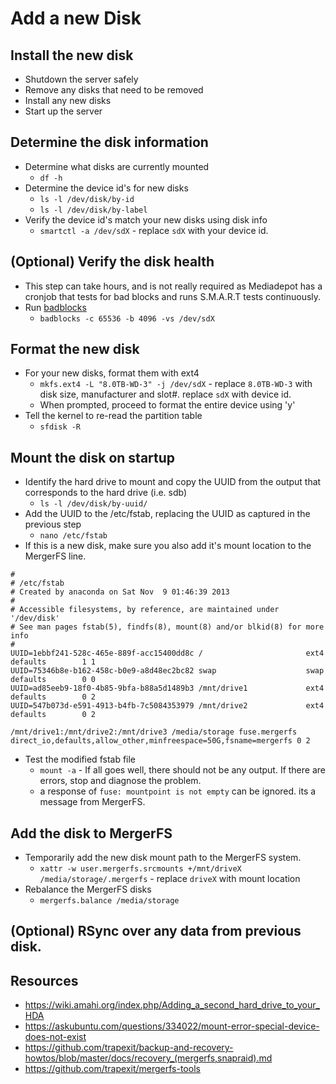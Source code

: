 # Add a new Disk

## Install the new disk
- Shutdown the server safely
- Remove any disks that need to be removed
- Install any new disks
- Start up the server

## Determine the disk information
- Determine what disks are currently mounted
  - `df -h`
- Determine the device id's for new disks
  - `ls -l /dev/disk/by-id`
  - `ls -l /dev/disk/by-label`
- Verify the device id's match your new disks using disk info
  -  `smartctl -a /dev/sdX` - replace `sdX` with your device id. 

## (Optional) Verify the disk health
- This step can take hours, and is not really required as Mediadepot has a cronjob that tests for bad blocks and runs S.M.A.R.T tests continuously. 
- Run [badblocks](https://wiki.archlinux.org/index.php/badblocks)
  - `badblocks -c 65536 -b 4096 -vs /dev/sdX`

  
## Format the new disk
- For your new disks, format them with ext4
  - `mkfs.ext4 -L "8.0TB-WD-3" -j /dev/sdX` - replace `8.0TB-WD-3` with disk size, manufacturer and slot#. replace `sdX` with device id. 
  - When prompted, proceed to format the entire device using 'y'
- Tell the kernel to re-read the partition table
  - `sfdisk -R`

## Mount the disk on startup
- Identify the hard drive to mount and copy the UUID from the output that corresponds to the hard drive (i.e. sdb)
  - `ls -l /dev/disk/by-uuid/`
- Add the UUID to the /etc/fstab, replacing the UUID as captured in the previous step
  - `nano /etc/fstab`
- If this is a new disk, make sure you also add it's mount location to the MergerFS line. 
```
#
# /etc/fstab
# Created by anaconda on Sat Nov  9 01:46:39 2013
#
# Accessible filesystems, by reference, are maintained under '/dev/disk'
# See man pages fstab(5), findfs(8), mount(8) and/or blkid(8) for more info
#
UUID=1ebbf241-528c-465e-889f-acc15400dd8c /                       ext4    defaults        1 1
UUID=75346b8e-b162-458c-b0e9-a8d48ec2bc82 swap                    swap    defaults        0 0
UUID=ad85eeb9-18f0-4b85-9bfa-b88a5d1489b3 /mnt/drive1             ext4    defaults        0 2
UUID=547b073d-e591-4913-b4fb-7c5084353979 /mnt/drive2             ext4    defaults        0 2

/mnt/drive1:/mnt/drive2:/mnt/drive3 /media/storage fuse.mergerfs direct_io,defaults,allow_other,minfreespace=50G,fsname=mergerfs 0 2

```
- Test the modified fstab file
  - `mount -a` - If all goes well, there should not be any output. If there are errors, stop and diagnose the problem.
  - a response of `fuse: mountpoint is not empty` can be ignored. its a message from MergerFS. 

## Add the disk to MergerFS
- Temporarily add the new disk mount path to the MergerFS system. 
  - `xattr -w user.mergerfs.srcmounts +/mnt/driveX /media/storage/.mergerfs` - replace `driveX` with mount location
- Rebalance the MergerFS disks
  - `mergerfs.balance /media/storage`

## (Optional) RSync over any data from previous disk. 


## Resources
- https://wiki.amahi.org/index.php/Adding_a_second_hard_drive_to_your_HDA
- https://askubuntu.com/questions/334022/mount-error-special-device-does-not-exist
- https://github.com/trapexit/backup-and-recovery-howtos/blob/master/docs/recovery_(mergerfs,snapraid).md
- https://github.com/trapexit/mergerfs-tools
